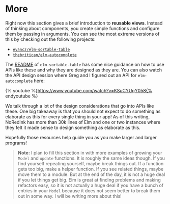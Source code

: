 # More

Right now this section gives a brief introduction to **reusable views**. Instead of thinking about components, you create simple functions and configure them by passing in arguments. You can see the most extreme versions of this by checking out the following projects:

  - [`evancz/elm-sortable-table`](https://github.com/evancz/elm-sortable-table)
  - [`thebritican/elm-autocomplete`](https://github.com/thebritican/elm-autocomplete)

The [README](https://github.com/evancz/elm-sortable-table/blob/master/README.md) of `elm-sortable-table` has some nice guidance on how to use APIs like these and why they are designed as they are. You can also watch the API design session where Greg and I figured out an API for `elm-autocomplete` here:

{% youtube %}https://www.youtube.com/watch?v=KSuCYUqY058{% endyoutube %}

We talk through a lot of the design considerations that go into APIs like these. One big takeaway is that you should not expect to do something as elaborate as this for every single thing in your app! As of this writing, NoRedInk has more than 30k lines of Elm and one or two instances where they felt it made sense to design something as elaborate as this.

Hopefully those resources help guide you as you make larger and larger programs!

> **Note:** I plan to fill this section in with more examples of growing your `Model` and `update` functions. It is roughly the same ideas though. If you find yourself repeating yourself, maybe break things out. If a function gets too big, make a helper function. If you see related things, maybe move them to a module. But at the end of the day, it is not a huge deal if you let things get big. Elm is great at finding problems and making refactors easy, so it is not actually a huge deal if you have a bunch of entries in your `Model` because it does not seem better to break them out in some way. I will be writing more about this!
